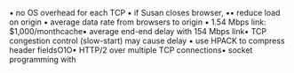 ▪ no OS overhead for each TCP ▪ if Susan closes browser, ▪▪ reduce load on origin ▪ average data rate from browsers to origin ▪ 1.54 Mbps link: $1,000/monthcache▪ average end-end delay with 154 Mbps link▪ TCP congestion control (slow-start) may cause delay ▪ use HPACK to compress header fieldsO1O▪ HTTP/2 over multiple TCP connections▪ socket programming with 